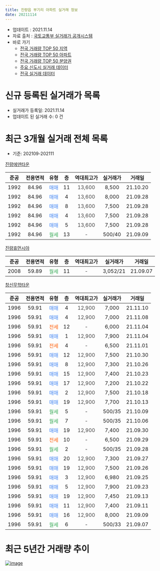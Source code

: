```yaml
---
title: 진량읍 부기리 아파트 실거래 정보
date: 20211114
---
```


* 업데이트 : 2021.11.14
* 자료 출처 : [국토교통부 실거래가 공개시스템](http://rt.molit.go.kr)
* 바로 가기
    * [전국 거래량 TOP 50 지역](https://apt-info.github.io/apt-trade-info/tr)
    * [전국 거래량 TOP 50 아파트](https://apt-info.github.io/apt-trade-info/ta)
    * [전국 거래량 TOP 50 분양권](https://apt-info.github.io/apt-trade-info/tb)
    * [주요 신도시 실거래 데이터](https://apt-info.github.io/apt-trade-info/newtown)
    * [전국 실거래 데이터](https://apt-info.github.io/apt-trade-info/all)



<script async src="https://pagead2.googlesyndication.com/pagead/js/adsbygoogle.js"></script>
<!-- 기본광고 -->
<ins class="adsbygoogle"
     style="display:block"
     data-ad-client="ca-pub-1142216861245946"
     data-ad-slot="4805727019"
     data-ad-format="auto"
     data-full-width-responsive="true"></ins>
<script>
     (adsbygoogle = window.adsbygoogle || []).push({});
</script>


# 신규 등록된 실거래가 목록

* 실거래가 등록일: 2021.11.14
* 업데이트 된 실거래 수: 0 건




<script async src="https://pagead2.googlesyndication.com/pagead/js/adsbygoogle.js"></script>
<!-- 기본광고 -->
<ins class="adsbygoogle"
     style="display:block"
     data-ad-client="ca-pub-1142216861245946"
     data-ad-slot="4805727019"
     data-ad-format="auto"
     data-full-width-responsive="true"></ins>
<script>
     (adsbygoogle = window.adsbygoogle || []).push({});
</script>


# 최근 3개월 실거래 전체 목록
* 기준: 202109-202111


[진량에덴타운](https://search.naver.com/search.naver?query=%EC%A7%84%EB%9F%89%EC%97%90%EB%8D%B4%ED%83%80%EC%9A%B4)

|준공|전용면적|유형|층|역대최고가|실거래가|거래일|
|:---:|:---:|:---:|:---:|:---:|:---:|:---:|
|1992|84.96|<span style="color:#4285F3">매매</span>|11|<span style="color:#444444">13,600</span>|8,500|21.10.20|
|1992|84.96|<span style="color:#4285F3">매매</span>|4|<span style="color:#444444">13,600</span>|8,000|21.09.28|
|1992|84.96|<span style="color:#4285F3">매매</span>|8|<span style="color:#444444">13,600</span>|7,500|21.09.28|
|1992|84.96|<span style="color:#4285F3">매매</span>|4|<span style="color:#444444">13,600</span>|7,500|21.09.28|
|1992|84.96|<span style="color:#4285F3">매매</span>|5|<span style="color:#444444">13,600</span>|7,500|21.09.28|
|1992|84.96|<span style="color:#34A853">월세</span>|13|<span style="color:#444444">-</span>|500/40|21.09.09|

[진량휴먼시아](https://search.naver.com/search.naver?query=%EC%A7%84%EB%9F%89%ED%9C%B4%EB%A8%BC%EC%8B%9C%EC%95%84)

|준공|전용면적|유형|층|역대최고가|실거래가|거래일|
|:---:|:---:|:---:|:---:|:---:|:---:|:---:|
|2008|59.89|<span style="color:#34A853">월세</span>|11|<span style="color:#444444">-</span>|3,052/21|21.09.07|

[창신무학타운](https://search.naver.com/search.naver?query=%EC%B0%BD%EC%8B%A0%EB%AC%B4%ED%95%99%ED%83%80%EC%9A%B4)

|준공|전용면적|유형|층|역대최고가|실거래가|거래일|
|:---:|:---:|:---:|:---:|:---:|:---:|:---:|
|1996|59.91|<span style="color:#4285F3">매매</span>|4|<span style="color:#444444">12,900</span>|7,000|21.11.10|
|1996|59.91|<span style="color:#4285F3">매매</span>|4|<span style="color:#444444">12,900</span>|7,000|21.11.08|
|1996|59.91|<span style="color:#FF5A00">전세</span>|12|<span style="color:#444444">-</span>|6,000|21.11.04|
|1996|59.91|<span style="color:#4285F3">매매</span>|1|<span style="color:#444444">12,900</span>|7,900|21.11.04|
|1996|59.91|<span style="color:#FF5A00">전세</span>|4|<span style="color:#444444">-</span>|6,500|21.11.01|
|1996|59.91|<span style="color:#4285F3">매매</span>|12|<span style="color:#444444">12,900</span>|7,500|21.10.30|
|1996|59.91|<span style="color:#4285F3">매매</span>|8|<span style="color:#444444">12,900</span>|7,300|21.10.26|
|1996|59.91|<span style="color:#4285F3">매매</span>|15|<span style="color:#444444">12,900</span>|7,400|21.10.23|
|1996|59.91|<span style="color:#4285F3">매매</span>|17|<span style="color:#444444">12,900</span>|7,200|21.10.22|
|1996|59.91|<span style="color:#4285F3">매매</span>|2|<span style="color:#444444">12,900</span>|7,500|21.10.18|
|1996|59.91|<span style="color:#4285F3">매매</span>|19|<span style="color:#444444">12,900</span>|7,700|21.10.13|
|1996|59.91|<span style="color:#34A853">월세</span>|5|<span style="color:#444444">-</span>|500/35|21.10.09|
|1996|59.91|<span style="color:#34A853">월세</span>|7|<span style="color:#444444">-</span>|500/35|21.10.06|
|1996|59.91|<span style="color:#4285F3">매매</span>|19|<span style="color:#444444">12,900</span>|7,400|21.09.30|
|1996|59.91|<span style="color:#FF5A00">전세</span>|10|<span style="color:#444444">-</span>|6,500|21.09.29|
|1996|59.91|<span style="color:#34A853">월세</span>|2|<span style="color:#444444">-</span>|500/35|21.09.28|
|1996|59.91|<span style="color:#4285F3">매매</span>|20|<span style="color:#444444">12,900</span>|7,300|21.09.27|
|1996|59.91|<span style="color:#4285F3">매매</span>|19|<span style="color:#444444">12,900</span>|7,500|21.09.26|
|1996|59.91|<span style="color:#4285F3">매매</span>|3|<span style="color:#444444">12,900</span>|6,980|21.09.25|
|1996|59.91|<span style="color:#4285F3">매매</span>|5|<span style="color:#444444">12,900</span>|7,900|21.09.23|
|1996|59.91|<span style="color:#4285F3">매매</span>|19|<span style="color:#444444">12,900</span>|7,450|21.09.13|
|1996|59.91|<span style="color:#4285F3">매매</span>|11|<span style="color:#444444">12,900</span>|7,400|21.09.11|
|1996|59.91|<span style="color:#4285F3">매매</span>|16|<span style="color:#444444">12,900</span>|8,000|21.09.09|
|1996|59.91|<span style="color:#34A853">월세</span>|6|<span style="color:#444444">-</span>|500/33|21.09.07|



<script async src="https://pagead2.googlesyndication.com/pagead/js/adsbygoogle.js"></script>
<!-- 기본광고 -->
<ins class="adsbygoogle"
     style="display:block"
     data-ad-client="ca-pub-1142216861245946"
     data-ad-slot="4805727019"
     data-ad-format="auto"
     data-full-width-responsive="true"></ins>
<script>
     (adsbygoogle = window.adsbygoogle || []).push({});
</script>


# 최근 5년간 거래량 추이


<div style="width:100%;">
    <canvas id="deal_progress" height="200"></canvas>
</div>

<script>
new Chart(document.getElementById("deal_progress"), {
    type: 'line',
    data: {
        labels: ['16.01','16.02','16.03','16.04','16.05','16.06','16.07','16.08','16.09','16.10','16.11','16.12','17.01','17.02','17.03','17.04','17.05','17.06','17.07','17.08','17.09','17.10','17.11','17.12','18.01','18.02','18.03','18.04','18.05','18.06','18.07','18.08','18.09','18.10','18.11','18.12','19.01','19.02','19.03','19.04','19.05','19.06','19.07','19.08','19.09','19.10','19.11','19.12','20.01','20.02','20.03','20.04','20.05','20.06','20.07','20.08','20.09','20.10','20.11','20.12','21.01','21.02','21.03','21.04','21.05','21.06','21.07','21.08','21.09','21.10','21.11'],
        datasets: [{
            label: '매매/분양권',
            data: [3,1,1,2,2,1,3,4,3,2,3,1,6,3,2,3,2,0,3,1,3,2,4,2,10,5,6,0,4,1,2,4,3,3,1,3,4,2,2,3,2,2,0,2,1,5,6,3,5,1,2,2,4,4,2,6,6,8,9,14,12,4,8,2,7,6,7,4,12,7,3],
            borderColor: "rgba(66, 133, 243, 1)",
            backgroundColor: "rgba(66, 133, 243, 0.05)",
            borderWidth: 1,
            pointRadius: 0,
            fill: false,
            lineTension: 0
        },{
            label: '전/월세',
            data: [2,1,10,0,5,3,3,3,3,5,2,1,3,8,3,7,7,4,4,7,5,1,0,7,3,5,9,1,2,4,3,3,4,2,3,4,11,6,5,7,4,2,4,4,4,5,3,3,1,4,2,3,1,4,2,2,1,1,8,1,3,3,5,6,8,6,1,9,5,2,2],
            borderColor: "rgba(255, 90, 0, 1)",
            backgroundColor: "rgba(255, 90, 0, 0.05)",
            borderWidth: 1,
            pointRadius: 0,
            fill: false,
            lineTension: 0
        },{
            label: '합계',
            data: [5,2,11,2,7,4,6,7,6,7,5,2,9,11,5,10,9,4,7,8,8,3,4,9,13,10,15,1,6,5,5,7,7,5,4,7,15,8,7,10,6,4,4,6,5,10,9,6,6,5,4,5,5,8,4,8,7,9,17,15,15,7,13,8,15,12,8,13,17,9,5],
            borderColor: "rgba(0, 0, 0, 1)",
            backgroundColor: "rgba(0, 0, 0, 0.03)",
            borderWidth: 0.1,
            pointRadius: 0,
            fill: true,
            lineTension: 0
        }
        ]
    },
    options: {
        responsive: true,
        title: {
            display: false
        },
        tooltips: {
            mode: 'index',
            intersect: false
        },
        hover: {
            mode: 'nearest',
            intersect: true
        },
        scales: {
            xAxes: [{
                display: true,
                scaleLabel: {
                    display: true,
                    labelString: '년/월'
                }
            }],
            yAxes: [{
                display: true,
                ticks: {
                    suggestedMin: 0,
                },
                scaleLabel: {
                    display: true,
                    labelString: '실거래 수'
                }
            }]
        }
    }
});

</script>


[![image](https://apt-info.github.io/images/2020-01-03-apt-trade-info/1024x500.png)](https://play.google.com/store/apps/details?id=com.aptinfo.apttradeinfo)

